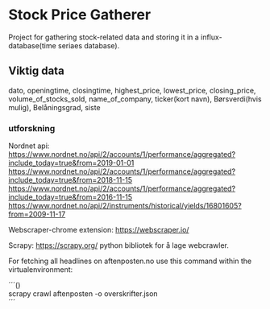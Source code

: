 # Stock Price Gatherer

Project for gathering stock-related data and storing it in a influx-database(time seriaes database).


## Viktig data

dato, openingtime, closingtime, highest_price, lowest_price, closing_price, volume_of_stocks_sold, name_of_company, ticker(kort navn), Børsverdi(hvis mulig), Belåningsgrad, siste


### utforskning

Nordnet api:  
https://www.nordnet.no/api/2/accounts/1/performance/aggregated?include_today=true&from=2019-01-01  
https://www.nordnet.no/api/2/accounts/1/performance/aggregated?include_today=true&from=2018-11-15  
https://www.nordnet.no/api/2/accounts/1/performance/aggregated?include_today=true&from=2016-11-15  
https://www.nordnet.no/api/2/instruments/historical/yields/16801605?from=2009-11-17   

Webscraper-chrome extension:
https://webscraper.io/

Scrapy:
https://scrapy.org/
python bibliotek for å lage webcrawler.

For fetching all headlines on aftenposten.no use this command within the virtualenvironment: 

´´´()  
scrapy crawl aftenposten -o overskrifter.json  
´´´  

